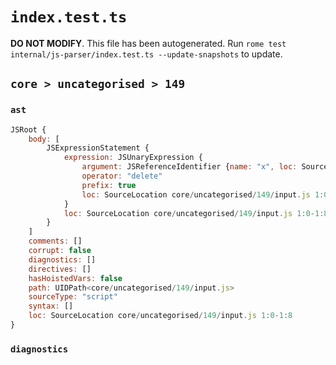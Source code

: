 # `index.test.ts`

**DO NOT MODIFY**. This file has been autogenerated. Run `rome test internal/js-parser/index.test.ts --update-snapshots` to update.

## `core > uncategorised > 149`

### `ast`

```javascript
JSRoot {
	body: [
		JSExpressionStatement {
			expression: JSUnaryExpression {
				argument: JSReferenceIdentifier {name: "x", loc: SourceLocation core/uncategorised/149/input.js 1:7-1:8 (x)}
				operator: "delete"
				prefix: true
				loc: SourceLocation core/uncategorised/149/input.js 1:0-1:8
			}
			loc: SourceLocation core/uncategorised/149/input.js 1:0-1:8
		}
	]
	comments: []
	corrupt: false
	diagnostics: []
	directives: []
	hasHoistedVars: false
	path: UIDPath<core/uncategorised/149/input.js>
	sourceType: "script"
	syntax: []
	loc: SourceLocation core/uncategorised/149/input.js 1:0-1:8
}
```

### `diagnostics`

```

```

